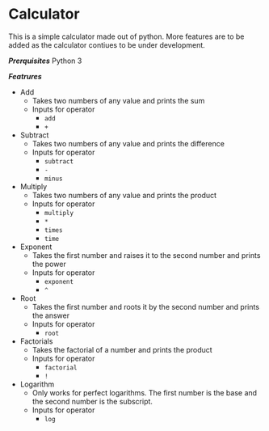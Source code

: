 # Calculator

This is a simple calculator made out of python. More features are to be added as the calculator contiues to be under development.

***Prerquisites***
Python 3

***Featrures***

*   Add
    *   Takes two numbers of any value and prints the sum
    *   Inputs for operator
        *   `add`
        *   `+`
*   Subtract
    *   Takes two numbers of any value and prints the difference
    *   Inputs for operator
        *   `subtract`
        *   `-`
        *   `minus`
*   Multiply
    *   Takes two numbers of any value and prints the product
    *   Inputs for operator
        *   `multiply`
        *   `*`
        *   `times`
        *   `time`
*   Exponent
    *   Takes the first number and raises it to the second number and prints the power
    *   Inputs for operator
        *   `exponent`
        *   `^`
*   Root
    *   Takes the first number and roots it by the second number and prints the answer
    *   Inputs for operator
        *   `root`
*   Factorials
    *   Takes the factorial of a number and prints the product
    *   Inputs for operator
        *   `factorial`
        *   `!`
*   Logarithm
    *   Only works for perfect logarithms. The first number is the base and the second number is the subscript.
    *   Inputs for operator
        *   `log`
